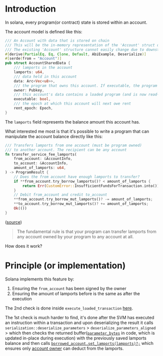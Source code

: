 # Introduction

In solana, every program(or contract) state is stored within an account.

The account model is defined like this:

```rust
/// An Account with data that is stored on chain
/// This will be the in-memory representation of the 'Account' struct data.
/// The existing 'Account' structure cannot easily change due to downstream projects.
#[derive(PartialEq, Eq, Clone, Default, AbiExample, Deserialize)]
#[serde(from = "Account")]
pub struct AccountSharedData {
    /// lamports in the account
    lamports: u64,
    /// data held in this account
    data: Arc<Vec<u8>>,
    /// the program that owns this account. If executable, the program that loads this account.
    owner: Pubkey,
    /// this account's data contains a loaded program (and is now read-only)
    executable: bool,
    /// the epoch at which this account will next owe rent
    rent_epoch: Epoch,
}
```

The `lamports` field represents the balance amount this account has.

What interested me most is that it's possible to write a program that can manipulate the account balance directly like this:

```rust
/// Transfers lamports from one account (must be program owned)
/// to another account. The recipient can be any account
fn transfer_service_fee_lamports(
    from_account: &AccountInfo,
    to_account: &AccountInfo,
    amount_of_lamports: u64,
) -> ProgramResult {
    // Does the from account have enough lamports to transfer?
    if **from_account.try_borrow_lamports()? < amount_of_lamports {
        return Err(CustomError::InsufficientFundsForTransaction.into());
    }
    // Debit from_account and credit to_account
    **from_account.try_borrow_mut_lamports()? -= amount_of_lamports;
    **to_account.try_borrow_mut_lamports()? += amount_of_lamports;
    Ok(())
}
```
([source](https://docs.staging.trustedtrucks.com/zh/developers/cookbook/programs/transfer-sol))

> The fundamental rule is that your program can transfer lamports from
> any account owned by your program to any account at all.

How does it work?

# Principle (or implementation)

Solana implements this feature by:

1. Ensuring the `from_account` has been signed by the owner
2. Ensuring the amount of lamports before is the same as after the execution

The 2nd check is done inside `execute_loaded_transaction` [here](https://github.com/anza-xyz/agave/blob/0b17e575f2a6fc7f6e32ed916affdc5714b64d3c/svm/src/transaction_processor.rs#L952).

The 1st check is much harder to find, it's done after the SVM has executed an instruction within a transaction and upon deserializing the result it calls `serialization::deserialize_parameters` > `deserialize_parameters_aligned` > which then checks the returned buffer([`parameter_bytes`](https://github.com/anza-xyz/agave/blob/4439a5eab2ac46b689de50e23b3f57abd913e61c/programs/bpf_loader/src/lib.rs#L1610) in code, which is updated in-place during execution) with the previously saved lamports balance and then calls [`borrowed_account.set_lamports(lamports)?;`](https://github.com/anza-xyz/agave/blob/1c776667cb7f9e4f20891c08c256e82136829465/program-runtime/src/serialization.rs#L389) which ensures only [account owner](https://github.com/anza-xyz/agave/blob/219f805fcb4e46dd97d1fa3d8d75147c188ed57a/transaction-context/src/lib.rs#L851) can deduct from the lamports.